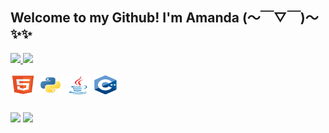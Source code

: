 ## Welcome to my Github! I'm Amanda  (～￣▽￣)～✨✨

<!--
**AmyAratu/AmyAratu** is a ✨ _special_ ✨ repository because its `README.md` (this file) appears on your GitHub profile.

Here are some ideas to get you started:

- 🔭 I’m currently working on 
- 🌱 I’m currently learning Java
- 👯 I’m looking to collaborate on ...
- 🤔 I’m looking for help with ...
- 💬 Contat me: amandasantiago.bio@gmail.com
- 📫 How to reach me: ...
- 😄 Pronouns: She/her 
- ⚡ Fun fact: ...
-->
<div>
     <a href="https://beacons..ai/amyaratu">
    <img height="160em" src="https://github-readme-stats.vercel.app/api?username=amyaratu&show_icons=true&theme=dracula&include_all_commits=true&count_private=true"/>
    <img height="145em" src="https://github-readme-stats.vercel.app/api/top-langs/?username=amyaratu&layout=compact&langs_count=16&theme=dracula"/>

  </a>

<div style="display: inline_block"><br>
     
  <img align="center" alt="Amy-HTML" height="30" width="40" src="https://raw.githubusercontent.com/devicons/devicon/master/icons/html5/html5-original.svg">
  <img align="center" alt="Amy-Python" height="30" width="40" src="https://raw.githubusercontent.com/devicons/devicon/master/icons/python/python-original.svg">
   <img align="center" alt="Amy-Python" height="30" width="40" src="https://raw.githubusercontent.com/devicons/devicon/master/icons/java/java-original.svg">
   <img align="center" alt="Amy-c++" height="30" width="40" 
src="https://raw.githubusercontent.com/devicons/devicon/master/icons/cplusplus/cplusplus-original.svg">
</div>
  
  ##
 
<div> 
     
  <a href = "mailto:amandasantiago.bio@gmail.com"><img src="https://img.shields.io/badge/-Gmail-%23333?style=for-the-badge&logo=gmail&logoColor=white" target="_blank"></a>
  <a href="https://www.linkedin.com/in/amanda-santiago-737436233/" target="_blank"><img src="https://img.shields.io/badge/-LinkedIn-%230077B5?style=for-the-badge&logo=linkedin&logoColor=white" target="_blank"></a> 
  
</div>


